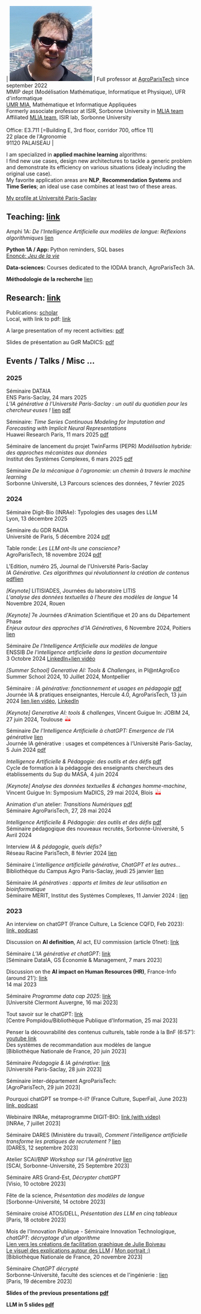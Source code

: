 
| ![ma tête](/resources/vincentRed3.jpeg) | Full professor at [AgroParisTech](http://www2.agroparistech.fr) since september 2022<BR> MMIP dept (Modélisation Mathématique, Informatique et Physique), UFR d'informatique <BR> [UMR MIA](https://www6.inrae.fr/mia-paris), Mathématique et Informatique Appliquées <BR> Formerly associate professor at ISIR, Sorbonne University in [MLIA team](https://www.isir.upmc.fr/equipes/mlia/)<BR> Affiliated [MLIA team](https://www.isir.upmc.fr/equipes/mlia/), ISIR lab, Sorbonne University <BR> <BR> Office: E3.711 [=Building E, 3rd floor, corridor 700, office 11]<BR> 22 place de l'Agronomie<BR> 91120 PALAISEAU |




I am specialized in **applied machine learning** algorithms: <BR>I find new use cases, design new architectures to tackle a generic problem and demonstrate its efficiency on various situations (idealy including the original use case).<BR> 
My favorite application areas are **NLP**, **Recommendation Systems** and **Time Series**; an ideal use case combines at least two of these areas.

[My profile at Université Paris-Saclay](https://www.scoop.it/topic/life-sci-news-upsaclay/p/4142236891/2023/03/29/portrait-jeune-chercheur-vincent-guigue-professeur-en-informatique)


## Teaching: [link](teach.md)

Amphi 1A: *De l'Intelligence Artificielle aux modèles de langue: Réflexions algorithmiques* [lien](/pres/Agro1A-Intro-IA.pdf)



**Python 1A / App:**
Python reminders, SQL bases<BR>
[Enoncé: *Jeu de la vie*](exoProg/gol.md)

**Data-sciences:**
Courses dedicated to the IODAA branch, AgroParisTech 3A.

**Méthodologie de la recherche**
[lien](methodo.md)


## Research: [link](publis.md)

Publications: [scholar](https://scholar.google.com/citations?user=VvFT0nAAAAAJ&hl=fr) <BR>
Local, with link to pdf: [link](publis.md) 

A large presentation of my recent activities: [pdf](/pres/seminaireAgro.pdf)

Slides de présentation au GdR MaDICS: [pdf](/pres/Madics.pdf)


## Events / Talks / Misc ...

### 2025

Séminaire DATAIA <BR>
ENS Paris-Saclay, 24 mars 2025 <BR>
*L’IA générative à l'Université Paris-Saclay : un outil du quotidien pour les chercheur·euses !* [lien](https://www.dataia.eu/evenements/lia-generative-luniversite-paris-saclay-un-outil-du-quotidien-pour-les-chercheureuses)
[pdf](/pres/dataia25.pdf)

Séminaire: *Time Series Continuous Modeling for Imputation and Forecasting with Implicit Neural Representations* <BR>
Huawei Research Paris, 11 mars 2025 [pdf](/pres/huawei25.pdf)

Séminaire de lancement du projet TwinFarms (PEPR)
*Modélisation hybride: des approches mécanistes aux données* <BR>
Institut des Systèmes Complexes, 6 mars 2025 [pdf](/pres/twin25.pdf)

Séminaire *De la mécanique à l'agronomie: un chemin à travers le machine learning*<BR>
Sorbonne Université, L3 Parcours sciences des données, 7 février 2025




### 2024

Séminaire Digit-Bio (INRAe): Typologies des usages des LLM <BR>
Lyon, 13 décembre 2025

Séminaire du GDR RADIA <BR>
Université de Paris, 5 décembre 2024 [pdf](/pres/RADIA.pdf)

Table ronde: *Les LLM ont-ils une conscience?*<BR>
AgroParisTech, 18 novembre 2024 [pdf](/pres/chatGPT-conscience.pdf)

L'Edition, numéro 25, Journal de l'Université Paris-Saclay <BR>
*IA  Générative. Ces algorithmes qui révolutionnent la création de contenus* [pdf](https://www.universite-paris-saclay.fr/wp-content/uploads/2024/11/edition_25_VF_web_BDef.pdf)[lien](https://www.calameo.com/read/0048003861ee389c3a3e3)


*[Keynote]* LITISIADES, Journées du laboratoire LITIS<BR>
*L'analyse des données textuelles à l'heure des modèles de langue* 14 Novembre 2024, Rouen

*[Keynote]* 7e Journées d'Animation Scientifique et 20 ans du Département Phase <BR>
*Enjeux autour des approches d'IA Génératives*, 6 Novembre 2024, Poitiers [lien](https://jasphase2024.journees.inrae.fr)

Séminaire *De l'Intelligence Artificielle aux modèles de langue* <BR>
ENSSIB *De l'intelligence artificielle dans la gestion documentaire* <BR>
3 Octobre 2024 [LinkedIn+lien vidéo](https://www.linkedin.com/feed/update/urn%3Ali%3Aactivity%3A7249372461262114816/?midToken=AQGkPLTzbwQjiA&midSig=2DiSxYmzMRzrs1&trk=eml-email_notification_single_mentioned_you_in_this_01-hero_notification_cta-0-1ep~cta&trkEmail=eml-email_notification_single_mentioned_you_in_this_01-hero_notification_cta-0-1ep~cta-null-4e9x1t~m20d3tg8~a3-null-null&eid=4e9x1t-m20d3tg8-a3)

*[Summer School]* *Generative AI: Tools & Challenges*, in Pl@ntAgroEco Summer School 2024, 10 Juillet 2024, Montpellier

Séminaire : *IA générative: fonctionnement et usages en pédagogie*  [pdf](/pres/JourneeIA-Agro.pdf) <BR>
Journée IA & pratiques enseignantes, Hercule 4.0, AgroParisTech, 13 juin 2024 [lien](https://infodoc.agroparistech.fr/index.php?lvl=cmspage&pageid=4&id_article=302),[lien vidéo](https://emedia.paris-saclay.fr/videos/intelligence-artificielle-et-pratiques-enseignantes/), [LinkedIn](https://www.linkedin.com/posts/johanna-boulanger-laforge_images-journ%C3%A9e-ia-agroparistech-activity-7207082783444209665-Gd2i?utm_source=share&utm_medium=member_desktop)

*[Keynote]* *Generative AI: tools & challenges*, Vincent Guigue In: JOBIM 24, 27 juin 2024, Toulouse [<img width=20px src="art/pdf.png">](pres/GUIGUE_JOBIM24.pdf)

Séminaire *De l'Intelligence Artificielle à chatGPT: Emergence de l'IA générative* [lien](https://www.universite-paris-saclay.fr/evenements/ia-generative-luniversite-paris-saclay) <BR>
Journée IA générative : usages et compétences à l’Université Paris-Saclay, 5 Juin 2024 [pdf](/pres/IAgen-pedago.pdf)

*Intelligence Artificielle & Pédagogie: des outils et des défis* [pdf](/pres/IA-pedago-ps.pdf)<BR>
Cycle de formation à la pédagogie des enseignants chercheurs des établissements du Sup du MASA, 4 juin 2024

*[Keynote]* *Analyse des données textuelles & échanges homme-machine*, Vincent Guigue In: Symposium MaDICS, 29 mai 2024, Blois [<img width=20px src="art/pdf.png">](pres/Madics.pdf)

Animation d'un atelier: *Transitions Numériques* [pdf](/pres/TransitionNumerique.pdf)<BR>
Séminaire AgroParisTech, 27, 28 mai 2024

*Intelligence Artificielle & Pédagogie: des outils et des défis* [pdf](/pres/IA-pedago.pdf)<BR>
Séminaire pédagogique des nouveaux recrutés, Sorbonne-Université, 5 Avril 2024

Interview *IA \& pédagogie, quels défis?*<BR>
Réseau Racine ParisTech, 8 février 2024 [lien](https://www.linkedin.com/feed/update/urn:li:activity:7165235927496265728/)


Séminaire *L'intelligence artificielle générative, ChatGPT et les autres...*<BR>
Bibliothèque du Campus Agro Paris-Saclay, jeudi 25 janvier [lien](https://emedia.paris-saclay.fr/lives/cafe-discussion-lintelligence-artificielle-generative/)


Séminaire *IA génératives :  apports et  limites de leur utilisation en bioinformatique*<BR>
Séminaire MERIT, Institut des Systèmes Complexes, 11 Janvier 2024 : [lien](https://merit.cnrs.fr/journees-ia-generatives-et-animation-du-reseau-janvier-2024/)


### 2023

An interview on chatGPT (France Culture, La Science CQFD, Feb 2023): [link, podcast](https://www.radiofrance.fr/franceculture/podcasts/la-science-cqfd/chat-gtp-passe-d-abord-ton-bac-7211542)

Discussion on **AI definition**, AI act, EU commission (article 01net): [link](https://www.01net.com/actualites/a-votre-avis-quest-ce-que-lintelligence-artificielle.html)


Séminaire *L’IA générative et chatGPT*: [link](https://www.dataia.eu/evenements/workshop-les-enjeux-de-lia-generative-et-chatgpt) <BR>
[Séminaire DataIA, GS Économie & Management, 7 mars 2023]

Discussion on the **AI impact on Human Resources (HR)**, France-Info (around 21'): [link](https://www.francetvinfo.fr/replay-magazine/franceinfo/vrai-ou-fake-l-emission/vrai-ou-fake-l-emission-du-dimanche-14-mai-2023_5824046.html)
<BR>
14 mai 2023

Séminaire *Programme data cap 2025*: [link](https://www.uca.fr/actualites/agenda/programme-data-cap-2025-conference-chatgpt)  <BR>
[Université Clermont Auvergne, 16 mai 2023]

Tout savoir sur le chatGPT: [link](https://agenda.bpi.fr/evenement/tout-savoir-sur-le-chatgpt/) <BR>
[Centre Pompidou/Bibliothèque Publique d'Information, 25 mai 2023]


Penser la découvrabilité des contenus culturels, table ronde à la BnF (6:57'): [youtube link](https://www.youtube.com/watch?v=4zaebvULdc4)<BR>
Des systèmes de recommandation aux modèles de langue<BR>
[Bibliothèque Nationale de France, 20 juin 2023]

Séminaire *Pédagogie & IA générative*: [link](https://www.persay.universite-paris-saclay.fr/28-juin-campus-orsay-vallee-seminaire-agents-conversationnels-et-pedagogie/) <BR>
[Université Paris-Saclay, 28 juin 2023]

Séminaire inter-département AgroParisTech:  <BR>
[AgroParisTech, 29 juin 2023]


Pourquoi chatGPT se trompe-t-il? (France Culture, SuperFail, June 2023) [link, podcast](https://www.radiofrance.fr/franceculture/podcasts/superfail/pourquoi-chat-gpt-se-trompe-t-il-2207192) 


Webinaire INRAe, métaprogramme DIGIT-BIO: [link (with video)](https://www6.inrae.fr/digitbio/Animations/REPLAY-Chat-GPT-decryptage-d-un-algorithme)<BR>
[INRAe, 7 juillet 2023]

Séminaire DARES (Ministère du travail), *Comment l’intelligence artificielle transforme les pratiques de recrutement ?* [lien](https://dares.travail-emploi.gouv.fr/evenement/comment-lintelligence-artificielle-transforme-les-pratiques-de-recrutement)<BR>
[DARES, 12 septembre 2023]

Atelier SCAI/BNP *Workshop sur l'IA générative* [lien](https://www.linkedin.com/feed/update/urn:li:activity:7112403396464140288/)<BR>
[SCAI, Sorbonne-Université, 25 Septembre 2023]

Séminaire ARS Grand-Est, *Décrypter chatGPT*<BR>
[Visio, 10 octobre 2023]

Fête de la science,  *Présentation des modèles de langue*<BR>
[Sorbonne-Université, 14 octobre 2023]

Séminaire croisé ATOS/DELL, *Présentation des LLM en cinq tableaux* <BR>
[Paris, 18 octobre 2023]


Mois de l'Innovation Publique - Séminaire Innovation Technologique, *chatGPT: décryptage d'un algorithme*<BR>
[Lien vers les créations de facilitation graphique de Julie Boiveau](https://www.linkedin.com/posts/julie-boiveau-4a30ab6_dans-le-cadre-du-mois-de-linnovation-publique-activity-7134856924428169217-pz0j?utm_source=share&utm_medium=member_desktop)<BR>
[Le visuel des explications autour des LLM](https://visions-du-monde.com/wp-content/uploads/sites/23372/2023/11/Chat_GPT_et_la_BnF-2048x1448.jpg) / 
[Mon portrait :)](https://visions-du-monde.com/wp-content/uploads/sites/23372/2023/11/IMG_20231120_184446-1536x2048.jpg)
<BR>
[Bibliothèque Nationale de France, 20 novembre 2023]
<BR>

Séminaire *ChatGPT décrypté*<BR>
Sorbonne-Université, faculté des sciences et de l'ingénierie : [lien](https://x.com/ISIR_labo/status/1737105758284661000?s=20)<BR>
[Paris, 19 décembre 2023]


**Slides of the previous presentations [pdf](/pres/chatGPT-CaféAgro.pdf)**

**LLM in 5 slides [pdf](/pres/LLM-tableaux.pdf)**





